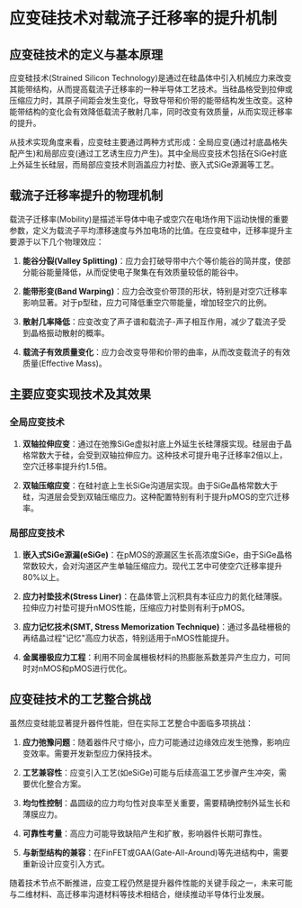 # 应变硅技术对载流子迁移率的提升机制

## 应变硅技术的定义与基本原理

应变硅技术(Strained Silicon Technology)是通过在硅晶体中引入机械应力来改变其能带结构，从而提高载流子迁移率的一种半导体工艺技术。当硅晶格受到拉伸或压缩应力时，其原子间距会发生变化，导致导带和价带的能带结构发生改变。这种能带结构的变化会有效降低载流子散射几率，同时改变有效质量，从而实现迁移率的提升。

从技术实现角度来看，应变硅主要通过两种方式形成：全局应变(通过衬底晶格失配产生)和局部应变(通过工艺诱生应力产生)。其中全局应变技术包括在SiGe衬底上外延生长硅层，而局部应变技术则涵盖应力衬垫、嵌入式SiGe源漏等工艺。

## 载流子迁移率提升的物理机制

载流子迁移率(Mobility)是描述半导体中电子或空穴在电场作用下运动快慢的重要参数，定义为载流子平均漂移速度与外加电场的比值。在应变硅中，迁移率提升主要源于以下几个物理效应：

1. **能谷分裂(Valley Splitting)**：应力会打破导带中六个等价能谷的简并度，使部分能谷能量降低，从而促使电子聚集在有效质量较低的能谷中。

2. **能带形变(Band Warping)**：应力会改变价带顶的形状，特别是对空穴迁移率影响显著。对于p型硅，应力可降低重空穴带能量，增加轻空穴的比例。

3. **散射几率降低**：应变改变了声子谱和载流子-声子相互作用，减少了载流子受到晶格振动散射的概率。

4. **载流子有效质量变化**：应力会改变导带和价带的曲率，从而改变载流子的有效质量(Effective Mass)。

## 主要应变实现技术及其效果

### 全局应变技术

1. **双轴拉伸应变**：通过在弛豫SiGe虚拟衬底上外延生长硅薄膜实现。硅层由于晶格常数大于硅，会受到双轴拉伸应力。这种技术可提升电子迁移率2倍以上，空穴迁移率提升约1.5倍。

2. **双轴压缩应变**：在硅衬底上生长SiGe沟道层实现。由于SiGe晶格常数大于硅，沟道层会受到双轴压缩应力。这种配置特别有利于提升pMOS的空穴迁移率。

### 局部应变技术

1. **嵌入式SiGe源漏(eSiGe)**：在pMOS的源漏区生长高浓度SiGe，由于SiGe晶格常数较大，会对沟道区产生单轴压缩应力。现代工艺中可使空穴迁移率提升80%以上。

2. **应力衬垫技术(Stress Liner)**：在晶体管上沉积具有本征应力的氮化硅薄膜。拉伸应力衬垫可提升nMOS性能，压缩应力衬垫则有利于pMOS。

3. **应力记忆技术(SMT, Stress Memorization Technique)**：通过多晶硅栅极的再结晶过程"记忆"高应力状态，特别适用于nMOS性能提升。

4. **金属栅极应力工程**：利用不同金属栅极材料的热膨胀系数差异产生应力，可同时对nMOS和pMOS进行优化。

## 应变硅技术的工艺整合挑战

虽然应变硅能显著提升器件性能，但在实际工艺整合中面临多项挑战：

1. **应力弛豫问题**：随着器件尺寸缩小，应力可能通过边缘效应发生弛豫，影响应变效率。需要开发新型应力保持技术。

2. **工艺兼容性**：应变引入工艺(如eSiGe)可能与后续高温工艺步骤产生冲突，需要优化整合方案。

3. **均匀性控制**：晶圆级的应力均匀性对良率至关重要，需要精确控制外延生长和薄膜应力。

4. **可靠性考量**：高应力可能导致缺陷产生和扩散，影响器件长期可靠性。

5. **与新型结构的兼容**：在FinFET或GAA(Gate-All-Around)等先进结构中，需要重新设计应变引入方式。

随着技术节点不断推进，应变工程仍然是提升器件性能的关键手段之一，未来可能与二维材料、高迁移率沟道材料等技术相结合，继续推动半导体行业发展。